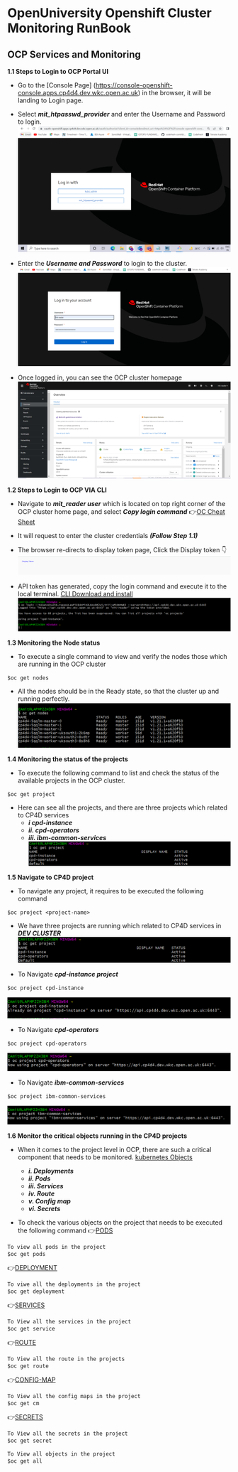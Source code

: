 # OpenUniversity Openshift Cluster Monitoring RunBook

## OCP Services and Monitoring
**1.1 Steps to Login to OCP Portal UI**
- Go to the [Console Page] (https://console-openshift-console.apps.cp4d4.dev.wkc.open.ac.uk) in the browser, it will be landing to Login page.

- Select ***mit_htpasswd_provider*** and enter the Username and Password to login.
![LOGIN-PAGE](images/login-page.PNG?raw=true)

- Enter the ***Username and Password*** to login to the cluster.
![USERNAME-PASSWORD](images/username-page.PNG?raw=true)

- Once logged in, you can see the OCP cluster homepage
![HOMEPAGE](images/OCP-overviewpage.PNG?raw=true)

**1.2 Steps to Login to OCP VIA CLI**
- Navigate to ***mit_reader user*** which is located on top right corner of the OCP cluster home page, and select ***Copy login command*** :point_right:[OC Cheat Sheet](https://livebook.manning.com/book/openshift-in-action/oc-cheat-sheet/)

- It will request to enter the cluster credentials ***(Follow Step 1.1)***

- The browser re-directs to display token page, Click the Display token :point_down:
![DISPLAY TOKEN](images/token.PNG?raw=true)

- API token has generated, copy the login command and execute it to the local terminal. [CLI Download and install](https://docs.openshift.com/online/pro/cli_reference/get_started_cli.html) ![CLI-LOGIN](images/login-cli.PNG?raw=true)

**1.3 Monitoring the Node status**
- To execute a single command to view and verify the nodes those which are running in the OCP cluster
```
$oc get nodes
```

- All the nodes should be in the Ready state, so that the cluster up and running perfectly.![CLUSTER-STATUS](images/cluster-status.PNG?raw=true)

**1.4 Monitoring the status of the projects**
- To execute the following command to list and check the status of the available projects in the OCP cluster.
```
$oc get project
```

- Here can see all the projects, and there are three projects which related to CP4D services
   - ***i cpd-instance***
   - ***ii. cpd-operators***
   - ***iii. ibm-common-services*** 
![PROJECT-STATUS](images/project-status.PNG?raw=true)

**1.5 Navigate to CP4D project**
- To navigate any project, it requires to be executed the following command
```
$oc project <project-name>
```
- We have three projects are running which related to CP4D services in ***DEV CLUSTER***
![PROJECT-STATUS](images/project-status.PNG?raw=true)

- To Navigate ***cpd-instance project***
```
$oc project cpd-instance
```
![CPD-INSTANCE](images/cpd-instance.PNG?raw=true)
- To Navigate ***cpd-operators***
```
$oc project cpd-operators
```
![CPD-OPERATOR](images/cpd-operators.PNG?raw=true)
- To Navigate ***ibm-common-services***
```
$oc project ibm-common-services
```
![IBM-COMMON-SERVICES](images/ibm-common.PNG?raw=true)

**1.6 Monitor the critical objects running in the CP4D projects**
- When it comes to the project level in OCP, there are such a critical component that needs to be monitored. [kubernetes Objects](https://chkrishna.medium.com/kubernetes-objects-e0a8b93b5cdc)
   - ***i. Deployments***
   - ***ii. Pods***
   - ***iii. Services***
   - ***iv. Route***
   - ***v. Config map***
   - ***vi. Secrets***

- To check the various objects on the project that needs to be executed the following command
:point_right:[PODS](https://docs.openshift.com/online/pro/architecture/core_concepts/pods_and_services.html)
```
To view all pods in the project
$oc get pods
```
:point_right:[DEPLOYMENT](https://docs.openshift.com/container-platform/4.6/applications/deployments/what-deployments-are.html)
```
To viwe all the deployments in the project
$oc get deployment
```
:point_right:[SERVICES](https://docs.openshift.com/online/pro/architecture/core_concepts/pods_and_services.html)
```
To View all the services in the project
$oc get service
```
:point_right:[ROUTE](https://docs.openshift.com/container-platform/4.10/networking/understanding-networking.html)
```
To View all the route in the projects
$oc get route
```
:point_right:[CONFIG-MAP](https://docs.openshift.com/container-platform/4.9/nodes/pods/nodes-pods-configmaps.html)
```
To View all the config maps in the project
$oc get cm
```
:point_right:[SECRETS](https://docs.openshift.com/container-platform/3.11/dev_guide/secrets.html#:~:text=The%20Secret%20object%20type%20provides,sensitive%20content%20from%20the%20pods.)
```
To View all the secrets in the project
$oc get secret
```
```
To View all objects in the project
$oc get all
```
